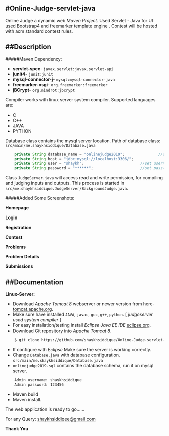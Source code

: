 #Online-Judge-servlet-java
--------------------------------

Online Judge a dynamic web *Maven Project*. Used Servlet - Java for UI used Bootstrap4 and freemarker template engine . Contest will be hosted with acm standard contest rules.

##Description
--------------

#####Maven Dependency:
- **servlet-spec**- `javax.servlet:javax.servlet-api`
- **junit4**- `junit:junit`
- **mysql-connector-j**- `mysql:mysql-connector-java`
- **freemarker-osgi**- `org.freemarker:freemarker`
- **jBCrypt**- `org.mindrot:jbcrypt`


Compiler works with linux server system compiler. Supported languages are:

- C
- C++
- JAVA
- PYTHON

Database class contains the mysql server location. Path of database class: `src/main/me.shaykhsiddique/Database.java`

```java
	private String database_name = "onlinejudge2019";    			//set database name
	private String host = "jdbc:mysql://localhost:3306/";    			//set host url
	private String user = "shaykh";    						//set username for database
	private String password = "******";    					//set password for database

```

Class `JudgeServer.java` will access read and write permission, for compiling and judging inputs and outputs. This process is started in `src/me.shaykhsiddique.JudgeServer/BackgroundJudge.java`.


#####Added Some Screenshots:

**Homepage**

**Login**

**Registration**

**Contest**

**Problems**

**Problem Details**

**Submissions**


##Documentation
-----------------
**Linux-Server:**
- Download *Apache Tomcat 8* webserver or newer version from here- [tomcat.apache.org](https://tomcat.apache.org/).
- Make sure have installed `JAVA`, `javac`, `gcc`, `g++`, `python`. [ *judgeserver used system compiler* ]
- For easy installation/testing install *Eclipse Java EE IDE* [eclipse.org](https://www.eclipse.org/).
- Download Git repository into *Apache Tomcat 8*.

```bash
	$ git clone https://github.com/shaykhsiddique/Online-Judge-servlet-java.git
```
- If configure with *Eclipse* Make sure the server is working correctly.
- Change `Database.java` with database configuration. `src/main/me.shaykhsiddique/Database.java`
- `onlinejudge2019.sql` contains the database schema, run it on mysql server.

```bash
	Admin username: shaykhsiddique
	Admin password: 123456
```
- Maven build
- Maven install.

The web application is ready to go......

For any Query: [shaykhsiddiqee@gmail.com](mailto:shaykhsiddiqee@gmail.com)

**Thank You** 
